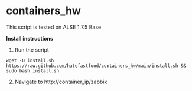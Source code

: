 # containers_hw

This script is tested on ALSE 1.7.5 Base

**Install instructions**

1) Run the script 
```
wget -O install.sh https://raw.github.com/hatefastfood/containers_hw/main/install.sh && sudo bash install.sh
```

2) Navigate to http://container_ip/zabbix
